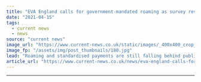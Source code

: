 ```yaml
---
title: "EVA England calls for government-mandated roaming as survey reveals charger shortcomings"
date: "2021-04-15"
tags: 
  - current news
  - news
source: "current news"
image_url: "https://www.current-news.co.uk/static/images/_400x400_crop_center-center/EV_Charging_2_--_Getty.jpg"
image_fp: "/assets/img/post_thumbnails/180.jpg"
lead: "​Roaming and standardised payments are still falling behind public expectations, with the Electric Vehicle Association (EVA) England calling on the government to mandate change."
article_url: "https://www.current-news.co.uk/news/eva-england-calls-for-government-mandated-roaming-as-survey-reveals-public-expectations?utm_source=rss-feeds&utm_medium=rss&utm_campaign=rss"
---
```


---
